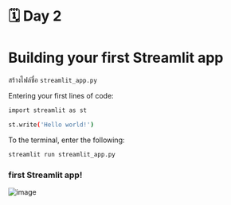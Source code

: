 # 🗓️ Day 2

# Building your first Streamlit app

สร้างไฟล์ชื่อ `streamlit_app.py`

Entering your first lines of code:
```sh
import streamlit as st

st.write('Hello world!')
```

To the terminal, enter the following:
```sh
streamlit run streamlit_app.py
```

### first Streamlit app!
![image](https://user-images.githubusercontent.com/80860852/164520565-9cdabc7c-4be0-4000-beb0-5f84b61d77d2.png)
